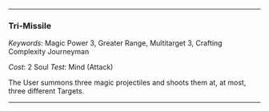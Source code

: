 ___

### Tri-Missile

*Keywords*: Magic Power 3, Greater Range, Multitarget 3, Crafting Complexity Journeyman

*Cost*: 2 Soul
*Test*: Mind (Attack)

The User summons three magic projectiles and shoots them at, at most, three different Targets.

___